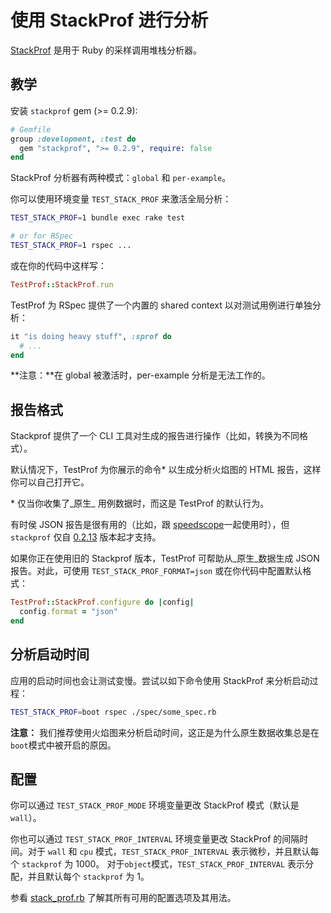 # 使用 StackProf 进行分析

[StackProf](https://github.com/tmm1/stackprof) 是用于 Ruby 的采样调用堆栈分析器。

## 教学

安装 `stackprof` gem (>= 0.2.9):

```ruby
# Gemfile
group :development, :test do
  gem "stackprof", ">= 0.2.9", require: false
end
```

StackProf 分析器有两种模式：`global` 和 `per-example`。

你可以使用环境变量 `TEST_STACK_PROF` 来激活全局分析：

```sh
TEST_STACK_PROF=1 bundle exec rake test

# or for RSpec
TEST_STACK_PROF=1 rspec ...
```

或在你的代码中这样写：

```ruby
TestProf::StackProf.run
```

TestProf 为 RSpec 提供了一个内置的 shared context 以对测试用例进行单独分析：

```ruby
it "is doing heavy stuff", :sprof do
  # ...
end
```

**注意：**在 global 被激活时，per-example 分析是无法工作的。

## 报告格式

Stackprof 提供了一个 CLI 工具对生成的报告进行操作（比如，转换为不同格式）。

默认情况下，TestProf 为你展示的命令\* 以生成分析火焰图的 HTML 报告，这样你可以自己打开它。

\* 仅当你收集了_原生_ 用例数据时，而这是 TestProf 的默认行为。

有时侯 JSON 报告是很有用的（比如，跟 [speedscope](https://www.speedscope.app)一起使用时），但 `stackprof` 仅自 [0.2.13](https://github.com/tmm1/stackprof/blob/master/CHANGELOG.md#0213) 版本起才支持。

如果你正在使用旧的 Stackprof 版本，TestProf 可帮助从_原生_数据生成 JSON 报告。对此，可使用 `TEST_STACK_PROF_FORMAT=json` 或在你代码中配置默认格式：

```ruby
TestProf::StackProf.configure do |config|
  config.format = "json"
end
```

## 分析启动时间

应用的启动时间也会让测试变慢。尝试以如下命令使用 StackProf 来分析启动过程：

```sh
TEST_STACK_PROF=boot rspec ./spec/some_spec.rb
```

**注意：** 我们推荐使用火焰图来分析启动时间，这正是为什么原生数据收集总是在`boot`模式中被开启的原因。

## 配置

你可以通过 `TEST_STACK_PROF_MODE` 环境变量更改 StackProf 模式（默认是`wall`）。

你也可以通过 `TEST_STACK_PROF_INTERVAL` 环境变量更改 StackProf 的间隔时间。对于 `wall` 和 `cpu` 模式，`TEST_STACK_PROF_INTERVAL` 表示微秒，并且默认每个 `stackprof` 为 1000。
对于`object`模式，`TEST_STACK_PROF_INTERVAL` 表示分配，并且默认每个 `stackprof` 为 1。

参看 [stack_prof.rb](https://github.com/test-prof/test-prof/tree/master/lib/test_prof/stack_prof.rb) 了解其所有可用的配置选项及其用法。
